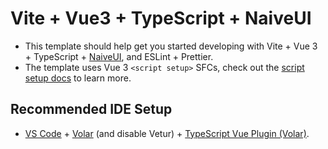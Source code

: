 # Vite + Vue3 + TypeScript + NaiveUI

- This template should help get you started developing with Vite + Vue 3 + TypeScript + [NaiveUI](https://www.naiveui.com), and ESLint + Prettier. 
- The template uses Vue 3 `<script setup>` SFCs, check out the [script setup docs](https://v3.vuejs.org/api/sfc-script-setup.html#sfc-script-setup) to learn more.

## Recommended IDE Setup

- [VS Code](https://code.visualstudio.com/) + [Volar](https://marketplace.visualstudio.com/items?itemName=Vue.volar) (and disable Vetur) + [TypeScript Vue Plugin (Volar)](https://marketplace.visualstudio.com/items?itemName=Vue.vscode-typescript-vue-plugin).
